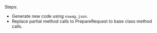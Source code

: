 ﻿Steps:

- Generate new code using `nswag.json`.
- Replace partial method calls to PrepareRequest to base class method calls.
